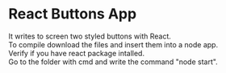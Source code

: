 # React Buttons App
It writes to screen two styled buttons with React.<br />
To compile download the files and insert them into a node app.<br />
Verify if you have react package intalled.<br />
Go to the folder with cmd and write the command "node start".

